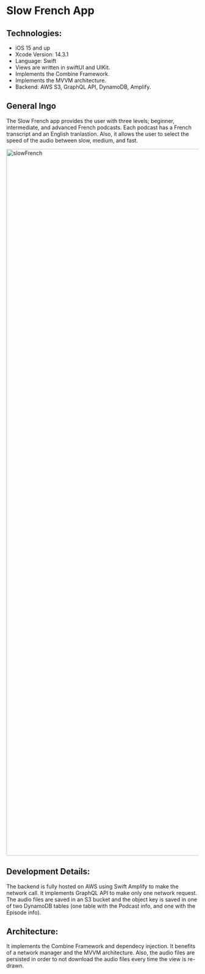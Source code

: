# Slow French App

## Technologies:
- iOS 15 and up
- Xcode Version: 14.3.1
- Language: Swift
- Views are written in swiftUI and UIKit.
- Implements the Combine Framework.
- Implements the MVVM architecture.
- Backend: AWS S3, GraphQL API, DynamoDB, Amplify.

## General Ingo
The Slow French app provides the user with three levels; beginner, intermediate, and advanced French podcasts. Each podcast has a French transcript and an English tranlastion. Also, it allows the user to select the speed of the audio between slow, medium, and fast.

<img width="1848" alt="slowFrench" src="https://github.com/andrearamonroy/AWSGraphQLApi/assets/54419381/9cf2e10b-467f-4c74-bcf0-62839d9eb9f9">

## Development Details:
The backend is fully hosted on AWS using Swift Amplify to make the network call. 
It implements GraphQL API to make only one network request. 
The audio files are saved in an S3 bucket and the object key is saved in one of two DynamoDB tables (one table with the Podcast info, and one with the Episode info). 

## Architecture:
It implements the Combine Framework and dependecy injection.
It benefits of a network manager and the MVVM architecture. 
Also, the audio files are persisted in order to not download the audio files every time the view is re-drawn.
